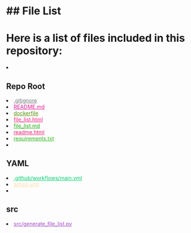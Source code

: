 <!-- FILE_LIST_START -->
# ## File List

# Here is a list of files included in this repository:

<li><h2>Repo Root</h2></li>
<li><a href="https://github.com/Nick2bad4u/UserStyles/blob/main/.gitignore" style="color: #6f7976;">.gitignore</a></li>
<li><a href="https://github.com/Nick2bad4u/UserStyles/blob/main/README.md" style="color: #e11b9b;">README.md</a></li>
<li><a href="https://github.com/Nick2bad4u/UserStyles/blob/main/dockerfile" style="color: #569208;">dockerfile</a></li>
<li><a href="https://github.com/Nick2bad4u/UserStyles/blob/main/file_list.html" style="color: #fa1f82;">file_list.html</a></li>
<li><a href="https://github.com/Nick2bad4u/UserStyles/blob/main/file_list.md" style="color: #20b014;">file_list.md</a></li>
<li><a href="https://github.com/Nick2bad4u/UserStyles/blob/main/readme.html" style="color: #ee1e77;">readme.html</a></li>
<li><a href="https://github.com/Nick2bad4u/UserStyles/blob/main/requirements.txt" style="color: #31b51e;">requirements.txt</a></li>
<li><h2>YAML</h2></li>
<li><a href="https://github.com/Nick2bad4u/UserStyles/blob/main/.github/workflows/main.yml" style="color: #00ce6f;">.github/workflows/main.yml</a></li>
<li><a href="https://github.com/Nick2bad4u/UserStyles/blob/main/action.yml" style="color: #f9dea9;">action.yml</a></li>
<li><h2>src</h2></li>
<li><a href="https://github.com/Nick2bad4u/UserStyles/blob/main/src/generate_file_list.py" style="color: #a34bc5;">src/generate_file_list.py</a></li>
</ul>
<!-- FILE_LIST_END -->